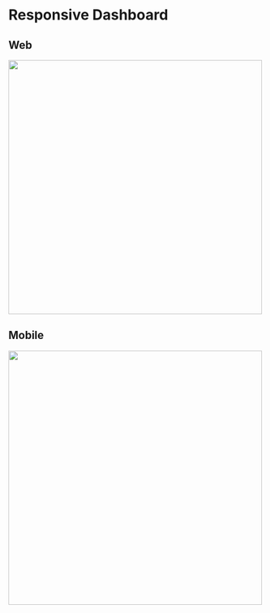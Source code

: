 # Responsive Dashboard

## Web
<img height=500 src="https://github.com/ahm3dElgharbawy/Responsive_dashboard/assets/84093082/5f22ac0e-0e4b-4e15-ba9d-342621d92060">

## Mobile
<img height=500 src="https://github.com/ahm3dElgharbawy/Responsive_dashboard/assets/84093082/743376c2-bb96-4995-963e-3cb5eb66b914">

